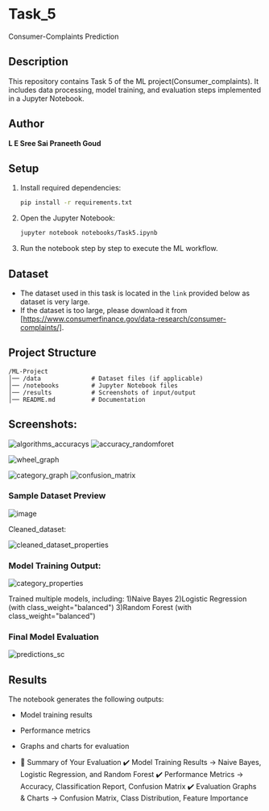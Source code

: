 # Task_5
Consumer-Complaints Prediction
## Description

This repository contains Task 5 of the ML project(Consumer_complaints). It includes data processing, model training, and evaluation steps implemented in a Jupyter Notebook.

## Author

**L E Sree Sai Praneeth Goud**

## Setup

1. Install required dependencies:
   ```sh
   pip install -r requirements.txt
   ```
2. Open the Jupyter Notebook:
   ```sh
   jupyter notebook notebooks/Task5.ipynb
   ```
3. Run the notebook step by step to execute the ML workflow.

## Dataset

- The dataset used in this task is located in the `link` provided below as dataset is very large.
- If the dataset is too large, please download it from [https://www.consumerfinance.gov/data-research/consumer-complaints/].

## Project Structure

```
/ML-Project
│── /data              # Dataset files (if applicable)
│── /notebooks         # Jupyter Notebook files
│── /results           # Screenshots of input/output
│── README.md          # Documentation
```

## Screenshots:
![algorithms_accuracys](https://github.com/user-attachments/assets/c50b0ce7-9342-4175-a2c7-a19d104869eb)
![accuracy_randomforet](https://github.com/user-attachments/assets/876bf0d0-158b-4d2f-b377-6d362a3dbfa8)

![wheel_graph](https://github.com/user-attachments/assets/204fae81-cf1f-47f4-931a-c873b5468c10)

![category_graph](https://github.com/user-attachments/assets/47f32a7c-80cf-4e44-91af-297163011a3a)
![confusion_matrix](https://github.com/user-attachments/assets/0c40beaf-a1bb-4f57-bbb7-7876ed80ba7e)





### Sample Dataset Preview

![image](https://github.com/user-attachments/assets/4bb10be3-0d71-4b9c-850b-45a75b35c91e)


Cleaned_dataset:


![cleaned_dataset_properties](https://github.com/user-attachments/assets/cdc62e83-de91-4aa6-bb9e-baada8827eb6)



### Model Training Output:


![category_properties](https://github.com/user-attachments/assets/dabc03a8-a387-4301-8477-96ff9d0c86e1)





Trained multiple models, including:
1)Naive Bayes
2)Logistic Regression (with class_weight="balanced")
3)Random Forest (with class_weight="balanced")



### Final Model Evaluation

![predictions_sc](https://github.com/user-attachments/assets/7e12688b-34c4-4e89-898d-2f3c1defa9fa)



## Results

The notebook generates the following outputs:

- Model training results
- Performance metrics
- Graphs and charts for evaluation

- 🚀 Summary of Your Evaluation
✔️ Model Training Results → Naive Bayes, Logistic Regression, and Random Forest
✔️ Performance Metrics → Accuracy, Classification Report, Confusion Matrix
✔️ Evaluation Graphs & Charts → Confusion Matrix, Class Distribution, Feature Importance
